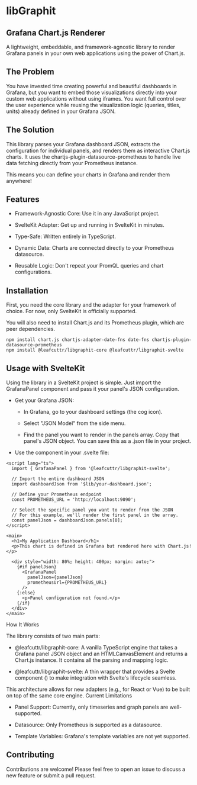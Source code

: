 # libGraphit

## Grafana Chart.js Renderer

A lightweight, embeddable, and framework-agnostic library to render Grafana panels in your own web applications using the power of Chart.js.
## The Problem

You have invested time creating powerful and beautiful dashboards in Grafana, but you want to embed those visualizations directly into your custom web applications without using iframes. You want full control over the user experience while reusing the visualization logic (queries, titles, units) already defined in your Grafana JSON.
## The Solution

This library parses your Grafana dashboard JSON, extracts the configuration for individual panels, and renders them as interactive Chart.js charts. It uses the chartjs-plugin-datasource-prometheus to handle live data fetching directly from your Prometheus instance.

This means you can define your charts in Grafana and render them anywhere!
## Features

   * Framework-Agnostic Core: Use it in any JavaScript project.

   * SvelteKit Adapter: Get up and running in SvelteKit in minutes.

   * Type-Safe: Written entirely in TypeScript.

   * Dynamic Data: Charts are connected directly to your Prometheus datasource.

   * Reusable Logic: Don't repeat your PromQL queries and chart configurations.

## Installation

First, you need the core library and the adapter for your framework of choice. For now, only SvelteKit is officially supported.

You will also need to install Chart.js and its Prometheus plugin, which are peer dependencies.

```
npm install chart.js chartjs-adapter-date-fns date-fns chartjs-plugin-datasource-prometheus
npm install @leafcuttr/libgraphit-core @leafcuttr/libgraphit-svelte
```

## Usage with SvelteKit

Using the library in a SvelteKit project is simple. Just import the GrafanaPanel component and pass it your panel's JSON configuration.

  *  Get your Grafana JSON:

     -   In Grafana, go to your dashboard settings (the cog icon).

     -   Select "JSON Model" from the side menu.

     -   Find the panel you want to render in the panels array. Copy that panel's JSON object. You can save this as a .json file in your project.

  *  Use the component in your .svelte file:

```svelte
<script lang="ts">
  import { GrafanaPanel } from '@leafcuttr/libgraphit-svelte';

  // Import the entire dashboard JSON
  import dashboardJson from '$lib/your-dashboard.json';

  // Define your Prometheus endpoint
  const PROMETHEUS_URL = 'http://localhost:9090';

  // Select the specific panel you want to render from the JSON
  // For this example, we'll render the first panel in the array.
  const panelJson = dashboardJson.panels[0];
</script>

<main>
  <h1>My Application Dashboard</h1>
  <p>This chart is defined in Grafana but rendered here with Chart.js!</p>

  <div style="width: 80%; height: 400px; margin: auto;">
    {#if panelJson}
      <GrafanaPanel
        panelJson={panelJson}
        prometheusUrl={PROMETHEUS_URL}
      />
    {:else}
      <p>Panel configuration not found.</p>
    {/if}
  </div>
</main>
```

How It Works

The library consists of two main parts:
* @leafcuttr/libgraphit-core: A vanilla TypeScript engine that takes a Grafana panel JSON object and an HTMLCanvasElement and returns a Chart.js instance. It contains all the parsing and mapping logic.

* @leafcuttr/libgraphit-svelte: A thin wrapper that provides a Svelte component (<GrafanaPanel>) to make integration with Svelte's lifecycle seamless.

This architecture allows for new adapters (e.g., for React or Vue) to be built on top of the same core engine.
Current Limitations

  * Panel Support: Currently, only timeseries and graph panels are well-supported.

  * Datasource: Only Prometheus is supported as a datasource.

  * Template Variables: Grafana's template variables are not yet supported.

## Contributing

Contributions are welcome! Please feel free to open an issue to discuss a new feature or submit a pull request.
